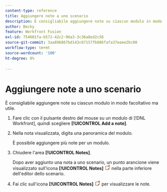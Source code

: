 ```yaml
---
content-type: reference
title: Aggiungere note a uno scenario
description: È consigliabile aggiungere note su ciascun modulo in modo facoltativo ma utile.
author: Becky
feature: Workfront Fusion
exl-id: 754601fa-b572-42c2-96a3-3c36a8ed2c56
source-git-commit: 3aa896867bd143c67157fb886fafa37eaee2bc00
workflow-type: tm+mt
source-wordcount: '100'
ht-degree: 0%

---
```


# Aggiungere note a uno scenario

È consigliabile aggiungere note su ciascun modulo in modo facoltativo ma utile.

1. Fare clic con il pulsante destro del mouse su un modulo di [!DNL Workfront], quindi scegliere **[!UICONTROL Add a note]**.
1. Nella nota visualizzata, digita una panoramica del modulo.

   È possibile aggiungere più note per un modulo.

1. Chiudere l&#39;area **[!UICONTROL Notes]**.

   Dopo aver aggiunto una nota a uno scenario, un punto arancione viene visualizzato sull&#39;icona **[!UICONTROL Notes]** ![Note con punto](assets/notes-icon-w-dot.png) nella parte inferiore dell&#39;editor dello scenario.

1. Fai clic sull&#39;icona **[!UICONTROL Notes]** ![Icona Note con punto](assets/notes-icon-w-dot.png) per visualizzare le note.
